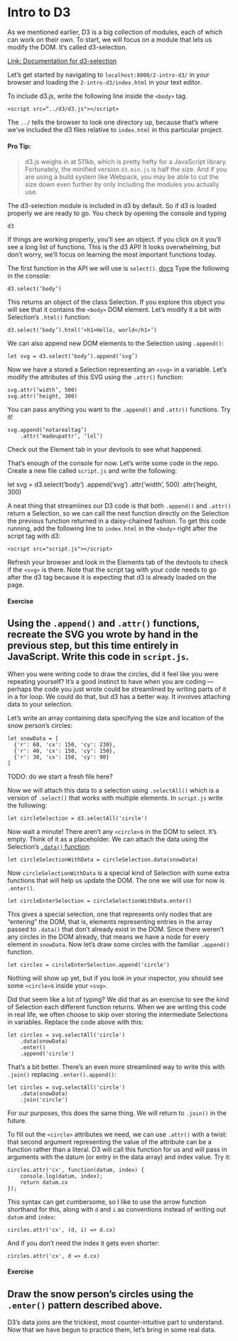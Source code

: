 # Intro to D3

As we mentioned earlier, D3 is a big collection of modules, each of which can work on their own. To start, we will focus on a module that lets us modify the DOM. It’s called d3-selection. 

[Link: Documentation for d3-selection][1]

Let’s get started by navigating to `localhost:8000/2-intro-d3/` in your browser and loading the `2-intro-d3/index.html` in your text editor.

To include d3.js, write the following line inside the `<body>` tag.

	<script src=“../d3/d3.js"></script>

The `../` tells the browser to look one directory up, because that’s where we’ve included the d3 files relative to `index.html` in this particular project.

#### Pro Tip: 
> d3.js weighs in at 511kb, which is pretty hefty for a JavaScript library. Fortunately, the minified version `d3.min.js` is half the size. And if you are using a build system like Webpack, you may be able to cut the size down even further by only including the modules you actually use.

The d3-selection module is included in d3 by default. So if d3 is loaded properly we are ready to go. You check by opening the console and typing

	d3

If things are working properly, you’ll see an object. If you click on it you’ll see a long list of functions. This is the d3 API! It looks overwhelming, but don’t worry, we’ll focus on learning the most important functions today.

The first function in the API we will use is `select()`. [docs][2] Type the following in the console:

	d3.select(‘body’)

This returns an object of the class Selection. If you explore this object you will see that it contains the `<body>` DOM element. Let’s modify it a bit with Selection’s `.html()` function:

	d3.select(‘body’).html(‘<h1>Hello, world</h1>’)

We can also append new DOM elements to the Selection using `.append()`:

	let svg = d3.select(‘body’).append(‘svg’)

Now we have a stored a Selection representing an `<svg>` in a variable. Let’s modify the attributes of this SVG using the `.attr()` function:

	svg.attr(‘width’, 500)
	svg.attr(‘height, 300)

You can pass anything you want to the `.append()` and `.attr()` functions. Try it!

	svg.append(‘notarealtag’)
		.attr(‘madeupattr’, ‘lol’)

Check out the Element tab in your devtools to see what happened.

That’s enough of the console for now. Let’s write some code in the repo. Create a new file called `script.js` and write the following:

let svg = d3.select(‘body’)
  .append(‘svg’)
  .attr(‘width’, 500)
  .attr(‘height, 300)

A neat thing that streamlines our D3 code is that both `.append()` and `.attr()` return a Selection, so we can call the next function directly on the Selection the previous function returned in a daisy-chained fashion. To get this code running, add the following line to `index.html` in the `<body>` right after the script tag with d3:

	<script src="script.js"></script>

Refresh your browser and look in the Elements tab of the devtools to check if the `<svg>` is there. Note that the script tag with your code needs to go after the d3 tag because it is expecting that d3 is already loaded on the page.

#### Exercise
Using the `.append()` and `.attr()` functions, recreate the SVG you wrote by hand in the previous step, but this time entirely in JavaScript. Write this code in `script.js`.
---- 
When you were writing code to draw the circles, did it feel like you were repeating yourself? It’s a good instinct to have when you are coding — perhaps the code you just wrote could be streamlined by writing parts of it in a for loop. We could do that, but d3 has a better way. It involves attaching data to your selection.

Let’s write an array containing data specifying the size and location of the snow person’s  circles:

	let snowData = [
	  {'r': 60, 'cx': 150, 'cy': 230},
	  {'r': 40, 'cx': 150, 'cy': 150},
	  {'r': 30, 'cx': 150, 'cy': 90}
	]

TODO: do we start a fresh file here?

Now we will attach this data to a selection using `.selectAll()` which is a version of `.select()` that works with multiple elements. In `script.js` write the following:

	let circleSelection = d3.selectAll('circle')

Now wait a minute! There aren’t any `<circle>`s in the DOM to select. It’s empty. Think of it as a placeholder. We can attach the data using the Selection’s [`.data()` function][3]:

	let circleSelectionWithData = circleSelection.data(snowData)

Now `circleSelectionWithData` is a special kind of Selection with some extra functions that will help us update the DOM. The one we will use for now is `.enter()`.

	let circleEnterSelection = circleSelectionWithData.enter()

This gives a special selection, one that represents only nodes that are “entering” the DOM, that is, elements representing entries in the array passed to `.data()` that don’t already exist in the DOM. Since there weren’t any circles in the DOM already, that means we have a node for every element in `snowData`. Now let’s draw some circles with the familiar `.append()` function.

	let circles = circleEnterSelection.append('circle')

Nothing will show up yet, but if you look in your inspector, you should see some `<circle>`s inside your `<svg>`.

Did that seem like a lot of typing? We did that as an exercise to see the kind of Selection each different function returns. When we are writing this code in real life, we often choose to skip over storing the intermediate Selections in variables. Replace the code above with this:

	let circles = svg.selectAll('circle')
		.data(snowData)
		.enter()
		.append('circle')

That’s a bit better. There’s an even more streamlined way to write this with `.join()` replacing `.enter().append()`:

	let circles = svg.selectAll('circle')
		.data(snowData)
		.join('circle')

For our purposes, this does the same thing. We will return to `.join()` in the future.

To fill out the `<circle>` attributes we need, we can use `.attr()` with a twist: that second argument representing the value of the attribute can be a function rather than a literal. D3 will call this function for us and will pass in arguments with the datum (or entry in the data array) and index value. Try it:

	circles.attr('cx', function(datum, index) {
		console.log(datum, index);
		return datum.cx
	});

This syntax can get cumbersome, so I like to use the arrow function shorthand for this, along with `d` and `i` as conventions instead of writing out `datum` and `index`:

	circles.attr('cx', (d, i) => d.cx)

And if you don’t need the index it gets even shorter:

	circles.attr('cx', d => d.cx)

#### Exercise
Draw the snow person’s circles using the `.enter()` pattern described above. 
---- 
D3’s data joins are the trickiest, most counter-intuitive part to understand. Now that we have begun to practice them, let’s bring in some real data.

[1]:	https://github.com/d3/d3-selection
[2]:	https://github.com/d3/d3-selection#select
[3]:	https://github.com/d3/d3-selection#selection_data